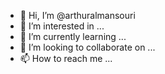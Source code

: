 - 👋 Hi, I’m @arthuralmansouri
- 👀 I’m interested in ...
- 🌱 I’m currently learning ...
- 💞️ I’m looking to collaborate on ...
- 📫 How to reach me ...

<!---
arthuralmansouri/arthuralmansouri is a ✨ special ✨ repository because its `README.md` (this file) appears on your GitHub profile.
You can click the Preview link to take a look at your changes.
--->
